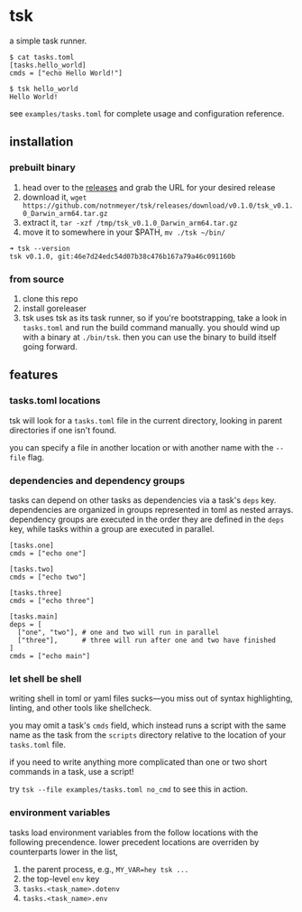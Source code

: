 # tsk
a simple task runner.

```
$ cat tasks.toml
[tasks.hello_world]
cmds = ["echo Hello World!"]

$ tsk hello_world
Hello World!
```

see `examples/tasks.toml` for complete usage and configuration reference.

## installation

### prebuilt binary
1. head over to the [releases](https://github.com/notnmeyer/tsk/releases) and grab the URL for your desired release
1. download it, `wget https://github.com/notnmeyer/tsk/releases/download/v0.1.0/tsk_v0.1.0_Darwin_arm64.tar.gz`
1. extract it, `tar -xzf /tmp/tsk_v0.1.0_Darwin_arm64.tar.gz`
1. move it to somewhere in your $PATH, `mv ./tsk ~/bin/`

```
➜ tsk --version
tsk v0.1.0, git:46e7d24edc54d07b38c476b167a79a46c091160b
```

### from source
1. clone this repo
1. install goreleaser
1. tsk uses tsk as its task runner, so if you're bootstrapping, take a look in `tasks.toml` and run the build command manually. you should wind up with a binary at `./bin/tsk`. then you can use the binary to build itself going forward.


## features
### tasks.toml locations
tsk will look for a `tasks.toml` file in the current directory, looking in parent directories if one isn't found.

you can specify a file in another location or with another name with the `--file` flag.

### dependencies and dependency groups
tasks can depend on other tasks as dependencies via a task's `deps` key. dependencies are organized in groups represented in toml as nested arrays. dependency groups are executed in the order they are defined in the `deps` key, while tasks within a group are executed in parallel.

```
[tasks.one]
cmds = ["echo one"]

[tasks.two]
cmds = ["echo two"]

[tasks.three]
cmds = ["echo three"]

[tasks.main]
deps = [
  ["one", "two"], # one and two will run in parallel
  ["three"],      # three will run after one and two have finished
]
cmds = ["echo main"]
```

### let shell be shell
writing shell in toml or yaml files sucks—you miss out of syntax highlighting, linting, and other tools like shellcheck.

you may omit a task's `cmds` field, which instead runs a script with the same name as the task from the `scripts` directory relative to the location of your `tasks.toml` file.

if you need to write anything more complicated than one or two short commands in a task, use a script!

try `tsk --file examples/tasks.toml no_cmd` to see this in action.

### environment variables
tasks load environment variables from the follow locations with the following precendence. lower precedent locations are overriden by counterparts lower in the list,

1. the parent process, e.g., `MY_VAR=hey tsk ...`
1. the top-level `env` key
1. `tasks.<task_name>.dotenv`
1. `tasks.<task_name>.env`
